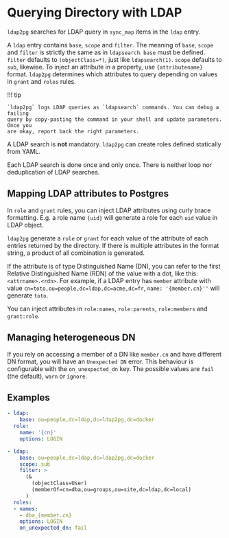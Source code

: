 <h1>Querying Directory with LDAP</h1>

`ldap2pg` searches for LDAP query in `sync_map` items in the `ldap` entry.

A `ldap` entry contains `base`, `scope` and `filter`. The meaning of `base`,
`scope` and `filter` is strictly the same as in `ldapsearch`. `base` must be
defined. `filter` defaults to `(objectClass=*)`, just like `ldapsearch(1)`.
`scope` defaults to `sub`, likewise. To inject an attribute in a property, use
`{attributename}` format. `ldap2pg` determines which attributes to query
depending on values in `grant` and `roles` rules.

!!! tip

    `ldap2pg` logs LDAP queries as `ldapsearch` commands. You can debug a failing
    query by copy-pasting the command in your shell and update parameters. Once you
    are okay, report back the right parameters.

A LDAP search is **not** mandatory. `ldap2pg` can create roles defined
statically from YAML.

Each LDAP search is done once and only once. There is neither loop nor
deduplication of LDAP searches.


## Mapping LDAP attributes to Postgres

In `role` and `grant` rules, you can inject LDAP attributes using curly brace
formatting. E.g. a role name `{uid}` will generate a role for each `uid` value
in LDAP object.

`ldap2pg` generate a `role` or `grant` for each value of the attribute of each
entries returned by the directory. If there is multiple attributes in the format
string, a product of all combination is generated.

If the attribute is of type Distinguished Name (DN), you can refer to the first
Relative Distinguished Name (RDN) of the value with a dot, like this:
`<attrname>.<rdn>`. For example, if a LDAP entry has `member` attribute with
value `cn=toto,ou=people,dc=ldap,dc=acme,dc=fr`, `name: '{member.cn}''` will
generate `toto`.

You can inject attributes in `role:names`, `role:parents`, `role:members` and
`grant:role`.


## Managing heterogeneous DN

If you rely on accessing a member of a DN like `member.cn` and have different DN
format, you will have an `Unexpected DN` error. This behaviour is configurable
with the `on_unexpected_dn` key. The possible values are `fail` (the default),
`warn` or `ignore`.


## Examples

``` yaml
- ldap:
    base: ou=people,dc=ldap,dc=ldap2pg,dc=docker
  role:
    name: '{cn}'
    options: LOGIN

- ldap:
    base: ou=people,dc=ldap,dc=ldap2pg,dc=docker
    scope: sub
    filter: >
      (&
        (objectClass=User)
        (memberOf=cn=dba,ou=groups,ou=site,dc=ldap,dc=local)
      )
  roles:
  - names:
    - dba_{member.cn}
    options: LOGIN
    on_unexpected_dn: fail
```
